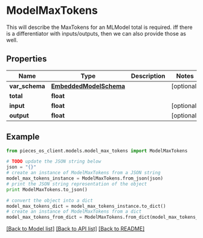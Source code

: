 # ModelMaxTokens

This will describe the MaxTokens for an MLModel  total is required.  iff there is a differentiator with inputs/outputs, then we can also provide those as well.

## Properties
Name | Type | Description | Notes
------------ | ------------- | ------------- | -------------
**var_schema** | [**EmbeddedModelSchema**](EmbeddedModelSchema.md) |  | [optional] 
**total** | **float** |  | 
**input** | **float** |  | [optional] 
**output** | **float** |  | [optional] 

## Example

```python
from pieces_os_client.models.model_max_tokens import ModelMaxTokens

# TODO update the JSON string below
json = "{}"
# create an instance of ModelMaxTokens from a JSON string
model_max_tokens_instance = ModelMaxTokens.from_json(json)
# print the JSON string representation of the object
print ModelMaxTokens.to_json()

# convert the object into a dict
model_max_tokens_dict = model_max_tokens_instance.to_dict()
# create an instance of ModelMaxTokens from a dict
model_max_tokens_from_dict = ModelMaxTokens.from_dict(model_max_tokens_dict)
```
[[Back to Model list]](../README.md#documentation-for-models) [[Back to API list]](../README.md#documentation-for-api-endpoints) [[Back to README]](../README.md)


